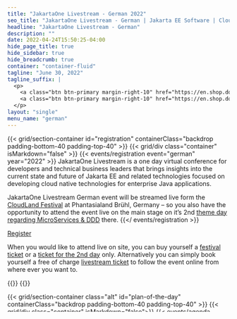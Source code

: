 ```yaml
---
title: "JakartaOne Livestream - German 2022"
seo_title: "JakartaOne Livestream - German | Jakarta EE Software | Cloud Native"
headline: "JakartaOne Livestream - German"
description: ""
date: 2022-04-24T15:50:25-04:00
hide_page_title: true
hide_sidebar: true
hide_breadcrumb: true
container: "container-fluid"
tagline: "June 30, 2022"
tagline_suffix: |
  <p>
    <a class="btn btn-primary margin-right-10" href="https://en.shop.doag.org/events/cloudland/cfp">Call For Papers</a>
    <a class="btn btn-primary margin-right-10" href="https://en.shop.doag.org/events/cloudland/shop/">Register</a>
  </p>
layout: "single"
menu_name: "german"
---
```


{{< grid/section-container id="registration" containerClass="backdrop padding-bottom-40 padding-top-40" >}}
{{< grid/div class="container" isMarkdown="false" >}}
{{< events/registration event="german" year="2022" >}}
JakartaOne Livestream is a one day virtual conference for developers and technical business leaders that brings insights into the current state and future of Jakarta EE and related technologies focused on developing cloud native technologies for enterprise Java applications.

JakartaOne Livestream German event will be streamed live form the [CloudLand Festival](https://www.cloudland.org/en/home/) at Phantasialand Brühl, Germany – so you also have the opportunity to attend the event live on the main stage on it’s 2nd [theme day regarding MicroServices & DDD](https://en.shop.doag.org/events/cloudland/2022/agenda/#eventDay.1656540000) there.
{{</ events/registration >}}
<div class="row registration-2022-german-custom">
  <div class="col-xs-24 col-sm-8 col-md-6"></div>
  <div class="col-xs-24 col-sm-16 col-md-18">
    <p><a class="btn btn-bordered btn-secondary" href="https://en.shop.doag.org/events/cloudland/shop/">Register</a></p>
    <p class="margin-top-20">
      When you would like to attend live on site, you can buy yourself a <a href="https://en.shop.doag.org/shop/prd.271.cloudland-festival-pass/">festival ticket</a> or a <a href="https://en.shop.doag.org/shop/prd.273.cloudland-day-ticket-day-2/">ticket for the 2nd day</a> only. Alternatively you can simply book yourself a free of charge <a href="https://en.shop.doag.org/shop/prd.345.jakartaone-livestream/">livestream ticket</a> to follow the event online from where ever you want to.
    </p>
  </div>
</div>
{{</ grid/div >}} 
{{</ grid/section-container >}}

<!-- Add agenda -->
{{< grid/section-container class="alt" id="plan-of-the-day" containerClass="backdrop padding-bottom-40 padding-top-40" >}}
  {{< grid/div class="container" isMarkdown="false">}}
    {{< events/agenda event="german" year="2022" >}}
  {{</ grid/div >}}
{{</ grid/section-container >}}
<!-- Add modal for use w/ agenda -->
{{< bootstrap/modal id="eclipsefdn-modal-event-session" >}}

<!-- Add speakers section -->
{{< grid/section-container id="speakers" class="speaker-container padding-bottom-40 padding-top-40 text-center">}}
  {{< grid/div class="padding-top-40" isMarkdown="false">}}
    {{< events/user_display year="2022" event="german" source="speakers" subpage="speakers" useCarousel="false" imageRoot="/images/speakers/" title="Speakers" headerClass="text-left" />}}
  {{</ grid/div >}}
{{</ grid/section-container >}}

<!-- Add user carousel for committee -->
{{< events/program-committee event="german" year="2022" source="committee" subpage="program-committee" />}}
